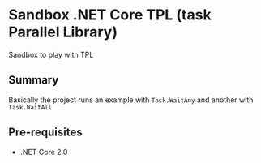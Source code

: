 # Sandbox .NET Core TPL (task Parallel Library)
Sandbox to play with TPL

## Summary
Basically the project runs an example with `Task.WaitAny` and another with `Task.WaitAll`

## Pre-requisites
- .NET Core 2.0
